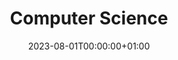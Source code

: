 ---
title: Computer Science
type: education
employer: University of Amsterdam
job_type: Fulltime
date: 2023-08-01T00:00:00+01:00
location: Amsterdam, Noord-Holland, Netherlands
draft: false
---